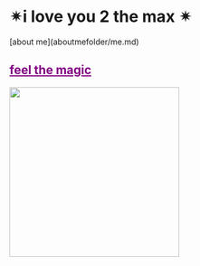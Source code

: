 <html>
<h1>&#10036;i love you 2 the max &#10036;</h1>
  </html>
  [about me](aboutmefolder/me.md)
<html>
<h2><a href="artfolder/art.html" style="color: purple;">feel the magic</a></h2>
<body background="IMG_3972.jpg">
<img src="https://user-images.githubusercontent.com/119459564/205533711-3a6fb140-c136-420d-b300-28f09d5574f6.jpg"
width="300"
height="300">
